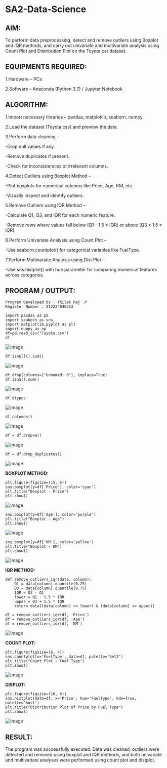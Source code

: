 # SA2-Data-Science

## AIM:

To perform data preprocessing, detect and remove outliers using Boxplot and IQR methods, and carry out univariate and multivariate analysis using Count Plot and Distribution Plot on the Toyota car dataset.

## EQUIPMENTS REQUIRED:

1.Hardware – PCs

2.Software – Anaconda (Python 3.7) / Jupyter Notebook

## ALGORITHM:

1.Import necessary libraries – pandas, matplotlib, seaborn, numpy.

2.Load the dataset (Toyota.csv) and preview the data.

3.Perform data cleaning –

  -Drop null values if any.

  -Remove duplicates if present.

  -Check for inconsistencies or irrelevant columns.

4.Detect Outliers using Boxplot Method –

  -Plot boxplots for numerical columns like Price, Age, KM, etc.

  -Visually inspect and identify outliers.

5.Remove Outliers using IQR Method –

  -Calculate Q1, Q3, and IQR for each numeric feature.

  -Remove rows where values fall below (Q1 - 1.5 * IQR) or above (Q3 + 1.5 * IQR).

6.Perform Univariate Analysis using Count Plot –

  -Use seaborn.countplot() for categorical variables like FuelType.

7.Perform Multivariate Analysis using Dist Plot –

  -Use sns.histplot() with hue parameter for comparing numerical features across categories.

## PROGRAM / OUTPUT:
```
Program Developed by : Thilak Raj .P
Register Number : 212224040353
```
```
import pandas as pd
import seaborn as sns
import matplotlib.pyplot as plt
import numpy as np
df=pd.read_csv("Toyota.csv")
df
```
![image](https://github.com/user-attachments/assets/e516315a-dae2-40d1-97d8-25bcdc7ca4a1)

```
df.isnull().sum()
```
![image](https://github.com/user-attachments/assets/576b3226-8a9a-4b2f-b5cf-254e2967740e)
```
df.drop(columns=["Unnamed: 0"], inplace=True)
df.isna().sum()
```
![image](https://github.com/user-attachments/assets/50518641-e8d6-46f5-9fb1-c7536d1e0821)
```
df.dtypes
```
![image](https://github.com/user-attachments/assets/32975efd-c97e-4e21-9b59-e666c3eb076e)
```
df.columns()
```
![image](https://github.com/user-attachments/assets/c998f32a-79ad-4f9a-85b6-75da799ac694)
```
df = df.dropna()
```
![image](https://github.com/user-attachments/assets/1fc63e6b-58b4-446b-bac1-bf28e21becb6)
```
df = df.drop_duplicates()
```
![image](https://github.com/user-attachments/assets/b5d85b33-55ea-40fd-a84d-cfad887fe8ed)

**BOXPLOT METHOD:**

```
plt.figure(figsize=(15, 5))
sns.boxplot(y=df['Price'], color='cyan')
plt.title("Boxplot - Price")
plt.show()
```
![image](https://github.com/user-attachments/assets/e90736d1-5f9c-46fe-8373-93708af113ae)
```
sns.boxplot(y=df['Age'], color='purple')
plt.title("Boxplot - Age")
plt.show()
```
![image](https://github.com/user-attachments/assets/2ecbf1fc-a251-46c0-9bd1-32a81741035a)
```
sns.boxplot(y=df['KM'], color='yellow')
plt.title("Boxplot - KM")
plt.show()
```
![image](https://github.com/user-attachments/assets/1f10266f-d580-4d83-8cf6-d815d22170cf)

**IQR METHOD:**
```
def remove_outliers_iqr(data, column):
    Q1 = data[column].quantile(0.25)
    Q3 = data[column].quantile(0.75)
    IQR = Q3 - Q1
    lower = Q1 - 1.5 * IQR
    upper = Q3 + 1.5 * IQR
    return data[(data[column] >= lower) & (data[column] <= upper)]

df = remove_outliers_iqr(df, 'Price')
df = remove_outliers_iqr(df, 'Age')
df = remove_outliers_iqr(df, 'KM')
```
![image](https://github.com/user-attachments/assets/3de34be7-be03-4829-82e4-20624984ea56)

**COUNT PLOT:**
```
plt.figure(figsize=(6, 4))
sns.countplot(x='FuelType', data=df, palette='Set2')
plt.title("Count Plot - Fuel Type")
plt.show()
```
![image](https://github.com/user-attachments/assets/1433572c-4e14-471a-8e6c-45bb08506606)

**DISPLOT:**
```
plt.figure(figsize=(10, 6))
sns.histplot(data=df, x='Price', hue='FuelType', kde=True, palette='husl')
plt.title("Distribution Plot of Price by Fuel Type")
plt.show()
```
![image](https://github.com/user-attachments/assets/48ba8cd7-0c64-4152-89db-4c399d1f8e1e)

## RESULT:

The program was successfully executed. Data was cleaned, outliers were detected and removed using boxplot and IQR methods, and both univariate and multivariate analyses were performed using count plot and distplot.
